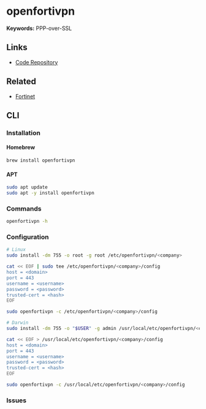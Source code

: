 # openfortivpn

**Keywords:** PPP-over-SSL

## Links

- [Code Repository](https://github.com/adrienverge/openfortivpn)

## Related

- [Fortinet](https://fortinet.com/)

## CLI

### Installation

#### Homebrew

```sh
brew install openfortivpn
```

#### APT

```sh
sudo apt update
sudo apt -y install openfortivpn
```

### Commands

```sh
openfortivpn -h
```

### Configuration

```sh
# Linux
sudo install -dm 755 -o root -g root /etc/openfortivpn/<company>

cat << EOF | sudo tee /etc/openfortivpn/<company>/config
host = <domain>
port = 443
username = <username>
password = <password>
trusted-cert = <hash>
EOF

sudo openfortivpn -c /etc/openfortivpn/<company>/config

# Darwin
sudo install -dm 755 -o "$USER" -g admin /usr/local/etc/openfortivpn/<company>

cat << EOF > /usr/local/etc/openfortivpn/<company>/config
host = <domain>
port = 443
username = <username>
password = <password>
trusted-cert = <hash>
EOF

sudo openfortivpn -c /usr/local/etc/openfortivpn/<company>/config
```

### Issues

<!-- ####

```log
WARN:   getsockopt: SO_SNDBUF: Protocol not available
WARN:   getsockopt: SO_RCVBUF: Protocol not available
```

TODO -->
